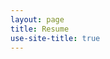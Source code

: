 ```yaml
---
layout: page
title: Resume
use-site-title: true
---
```



<div id="pdf" style="height: 800px;"></div>
<script src="/js/pdfobject.min.js"></script>
<script>
PDFObject.embed("https://rawatpranjal.github.io/Pranjal_Rawat_Resume.pdf, "#pdf");
</script>

<!--
<p>This is my resume:</p>

<a href="https://rawatpranjal.github.io/Pranjal_Rawat_Resume.pdf" target="_blank">Download</a>

